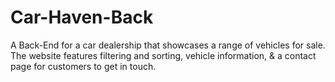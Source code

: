 # Car-Haven-Back
A Back-End for a car dealership that showcases a range of vehicles for sale. The website features filtering and sorting, vehicle information, &amp; a contact page for customers to get in touch. 
